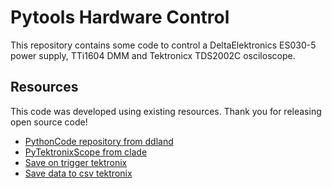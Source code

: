 # Pytools Hardware Control
This repository contains some code to control a DeltaElektronics ES030-5 power supply, TTi1604 DMM and Tektronicx TDS2002C osciloscope.

## Resources
This code was developed using existing resources. Thank you for releasing open source code!

* [PythonCode repository from ddland](https://github.com/ddland/PythonCode)
* [PyTektronixScope from clade](https://github.com/clade/PyTektronixScope)
* [Save on trigger tektronix](https://github.com/tektronix/Programmatic-Control-Examples/tree/master/Examples/Oscilloscopes/BenchScopes/src/SaveonTrigExample)
* [Save data to csv tektronix](https://kevinpt.github.io/ripyl/rst/reading_data.html)